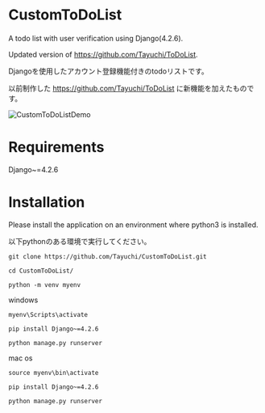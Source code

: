 # CustomToDoList
A todo list with user verification using Django(4.2.6).　

Updated version of https://github.com/Tayuchi/ToDoList.

Djangoを使用したアカウント登録機能付きのtodoリストです。

以前制作した https://github.com/Tayuchi/ToDoList に新機能を加えたものです。

![CustomToDoListDemo](https://github.com/Tayuchi/CustomToDoList/assets/107281831/75e4fa88-330f-42a8-b475-882fcf70850b)

# Requirements
Django~=4.2.6


# Installation
Please install the application on an environment where python3 is installed.

以下pythonのある環境で実行してください。
```
git clone https://github.com/Tayuchi/CustomToDoList.git
```
```
cd CustomToDoList/
```
```
python -m venv myenv
```
windows
```
myenv\Scripts\activate
```
```
pip install Django~=4.2.6
```
```
python manage.py runserver
```
mac os
```
source myenv\bin\activate
```
```
pip install Django~=4.2.6
```
```
python manage.py runserver
```
